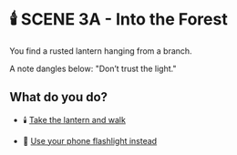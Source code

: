 
# 🕯️ SCENE 3A - Into the Forest

You find a rusted lantern hanging from a branch.

A note dangles below: "Don’t trust the light."

## What do you do?

- 🕯️ [Take the lantern and walk](./scene4A.md)

- 📱 [Use your phone flashlight instead](./scene4B.md)
